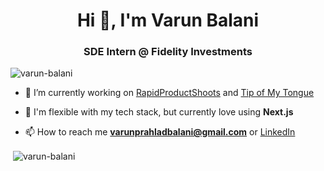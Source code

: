 <h1 align="center">Hi 👋, I'm Varun Balani</h1>
<h3 align="center">SDE Intern @ Fidelity Investments</h3>

<p align="left"> <img src="https://komarev.com/ghpvc/?username=varun-balani&label=Profile%20views&color=0e75b6&style=flat" alt="varun-balani" /> </p>

- 🔭 I’m currently working on [RapidProductShoots](https://rapidproductshoots.vercel.app/) and [Tip of My Tongue](https://tipofmytongue.varunbalani.com/)

- 🌱 I'm flexible with my tech stack, but currently love using **Next.js**

- 📫 How to reach me **varunprahladbalani@gmail.com** or <a href="https://www.linkedin.com/in/varun-prahlad-balani-961438200" />LinkedIn</a>

<p>&nbsp;<img align="center" src="https://github-readme-stats.vercel.app/api?username=varun-balani&show_icons=true&locale=en&theme=tokyonight&hide_rank=true" alt="varun-balani" /></p>

